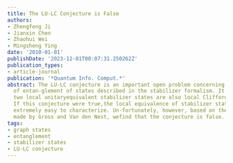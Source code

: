 ```yaml
---
title: The LU-LC Conjecture is False
authors:
- Zhengfeng Ji
- Jianxin Chen
- Zhaohui Wei
- Mingsheng Ying
date: '2010-01-01'
publishDate: '2023-12-01T00:07:31.250262Z'
publication_types:
- article-journal
publication: '*Quantum Info. Comput.*'
abstract: The LU-LC conjecture is an important open problem concerning the structure
  of entan-glement of states described in the stabilizer formalism. It states that
  two local unitaryequivalent stabilizer states are also local Clifford equivalent.
  If this conjecture were true,the local equivalence of stabilizer states would be
  extremely easy to characterize. Un-fortunately, however, based on the recent progress
  made by Gross and Van den Nest, wefind that the conjecture is false.
tags:
- graph states
- entanglement
- stabilizer states
- LU-LC conjecture
---
```

